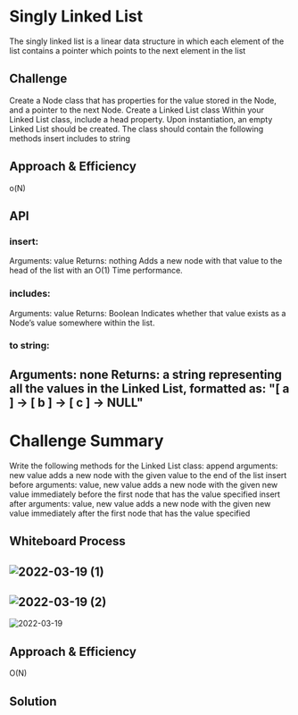 # Singly Linked List
The singly linked list is a linear data structure in which each element of the list contains a pointer which points to the next element in the list

## Challenge
Create a Node class that has properties for the value stored in the Node, and a pointer to the next Node.
Create a Linked List class
Within your Linked List class, include a head property.
Upon instantiation, an empty Linked List should be created.
The class should contain the following methods
insert
includes
to string
## Approach & Efficiency
o(N)

## API
### insert:
Arguments: value
Returns: nothing
Adds a new node with that value to the head of the list with an O(1) Time performance.
### includes:
Arguments: value
Returns: Boolean
Indicates whether that value exists as a Node’s value somewhere within the list.
### to string:
Arguments: none
Returns: a string representing all the values in the Linked List, formatted as:
"[ a ] -> [ b ] -> [ c ] -> NULL"
---
# Challenge Summary
Write the following methods for the Linked List class:
append
arguments: new value
adds a new node with the given value to the end of the list
insert before
arguments: value, new value
adds a new node with the given new value immediately before the first node that has the value specified
insert after
arguments: value, new value
adds a new node with the given new value immediately after the first node that has the value specified

## Whiteboard Process
![2022-03-19 (1)](https://user-images.githubusercontent.com/97823170/159100729-28d81339-dd61-4a37-9cce-91266b4a76b6.png)
---
![2022-03-19 (2)](https://user-images.githubusercontent.com/97823170/159100746-b0019082-427f-4de0-a9ee-90f181cb1883.png)
---
![2022-03-19](https://user-images.githubusercontent.com/97823170/159100750-62e30a78-fe41-44f6-b5c4-6a19e969511d.png)

## Approach & Efficiency
O(N)

## Solution
[](https://github.com/basharalmhairat/data-structures-and-algorithms/blob/main/Linking/app/src/main/java/Linking/LinkedList.java)
